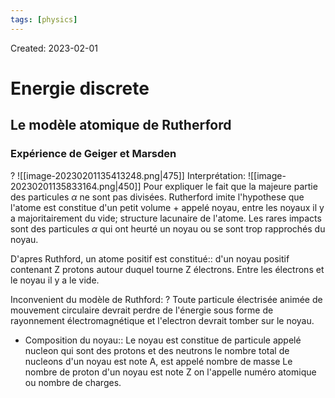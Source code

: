 ```yaml
---
tags: [physics] 
---
```

Created: 2023-02-01

# Energie discrete

## Le modèle atomique de Rutherford
### Expérience de Geiger et Marsden
?
![[image-20230201135413248.png|475]]
Interprétation:
![[image-20230201135833164.png|450]]
Pour expliquer le fait que la majeure partie des particules $\alpha$ ne sont pas divisées. Rutherford imite l'hypothese que l'atome est constitue d'un petit volume + appelé noyau, entre les noyaux il y a majoritairement du vide; structure lacunaire de l'atome. 
Les rares impacts sont des particules $\alpha$ qui ont heurté un noyau ou se sont trop rapprochés du noyau.

D'apres Ruthford, un atome positif est constitué:: d'un noyau positif contenant Z protons autour duquel tourne Z électrons. Entre les électrons et le noyau il y a le vide.

Inconvenient du modèle de Ruthford:
?
Toute particule électrisée animée de mouvement circulaire devrait perdre de l'énergie sous forme de rayonnement électromagnétique et l'electron devrait tomber sur le noyau. 

- Composition du noyau:: Le noyau est constitue de particule appelé nucleon qui sont des protons et des neutrons le nombre total de nucleons d'un noyau est note A, est appelé nombre de masse Le nombre de proton d'un noyau est note Z on l'appelle numéro atomique ou nombre de charges.